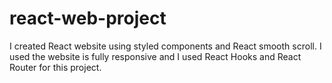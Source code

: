# react-web-project
 I created React website using styled components and React smooth scroll. I used the website is fully responsive and I used React Hooks and React Router for this project. 
